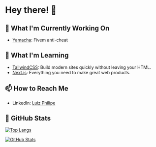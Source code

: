 # Hey there! 👋

## 🔭 What I'm Currently Working On

- [Yamacha](https://yamacha.site/): Fivem anti-cheat

## 🌱 What I'm Learning

- [TailwindCSS](https://tailwindcss.com/): Build modern sites quickly without leaving your HTML.
- [Next.js](https://nextjs.org/): Everything you need to make great web products.

## 📫 How to Reach Me

- LinkedIn: [Luiz Philipe](https://www.linkedin.com/in/luiz-philipe-875ab42a1/)

## 🚀 GitHub Stats

[![Top Langs](https://github-readme-stats.vercel.app/api/top-langs/?username=Srcyax&layout=compact)](https://github.com/Srcyax)

[![GitHub Stats](https://github-readme-stats.vercel.app/api?username=Srcyax)](https://github.com/Srcyax)
